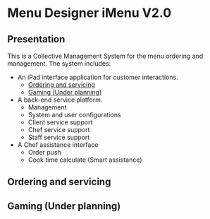 Menu Designer iMenu V2.0
============
Presentation
------------
This is a Collective Management System for the menu ordering and management. The system includes:

* An iPad interface application for customer interactions.
    * [Ordering and servicing](#ordering-and-servicing)
    * [Gaming (Under planning)](#gaming-(under-planning))
* A back-end service platform.
    * Management
    * System and user configurations
    * Client service support
    * Chef service support
    * Staff service support
* A Chef assistance interface
    * Order push
    * Cook time calculate (Smart assistance)

## Ordering and servicing


## Gaming (Under planning)


